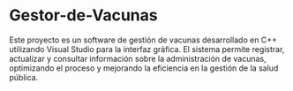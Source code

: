 # Gestor-de-Vacunas
Este proyecto es un software de gestión de vacunas desarrollado en C++ utilizando Visual Studio para la interfaz gráfica. El sistema permite registrar, actualizar y consultar información sobre la administración de vacunas, optimizando el proceso y mejorando la eficiencia en la gestión de la salud pública.
